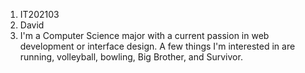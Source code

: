 1. IT202103
2. David
3.  I'm a Computer Science major with a current passion in web development or interface design. A few things I'm interested in are running, volleyball, bowling, Big Brother, and Survivor. 
